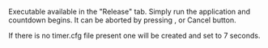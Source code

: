 Executable available in the "Release" tab. Simply run the application and countdown begins. It can be aborted by pressing <Esc>, <Enter> or Cancel button.

If there is no timer.cfg file present one will be created and set to 7 seconds.
